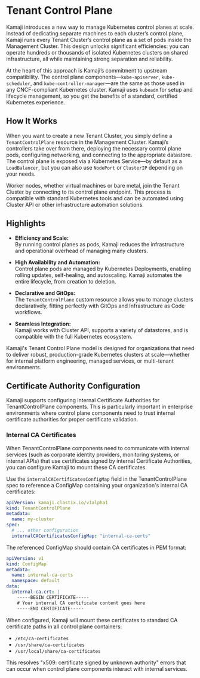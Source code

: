 # Tenant Control Plane


Kamaji introduces a new way to manage Kubernetes control planes at scale. Instead of dedicating separate machines to each cluster’s control plane, Kamaji runs every Tenant Cluster’s control plane as a set of pods inside the Management Cluster. This design unlocks significant efficiencies: you can operate hundreds or thousands of isolated Kubernetes clusters on shared infrastructure, all while maintaining strong separation and reliability.

At the heart of this approach is Kamaji’s commitment to upstream compatibility. The control plane components—`kube-apiserver`, `kube-scheduler`, and `kube-controller-manager`—are the same as those used in any CNCF-compliant Kubernetes cluster. Kamaji uses `kubeadm` for setup and lifecycle management, so you get the benefits of a standard, certified Kubernetes experience.

## How It Works

When you want to create a new Tenant Cluster, you simply define a `TenantControlPlane` resource in the Management Cluster. Kamaji’s controllers take over from there, deploying the necessary control plane pods, configuring networking, and connecting to the appropriate datastore. The control plane is exposed via a Kubernetes Service—by default as a `LoadBalancer`, but you can also use `NodePort` or `ClusterIP` depending on your needs.

Worker nodes, whether virtual machines or bare metal, join the Tenant Cluster by connecting to its control plane endpoint. This process is compatible with standard Kubernetes tools and can be automated using Cluster API or other infrastructure automation solutions.

## Highlights

- **Efficiency and Scale:**  
  By running control planes as pods, Kamaji reduces the infrastructure and operational overhead of managing many clusters.

- **High Availability and Automation:**  
  Control plane pods are managed by Kubernetes Deployments, enabling rolling updates, self-healing, and autoscaling. Kamaji automates the entire lifecycle, from creation to deletion.

- **Declarative and GitOps:**  
  The `TenantControlPlane` custom resource allows you to manage clusters declaratively, fitting perfectly with GitOps and Infrastructure as Code workflows.

- **Seamless Integration:**  
  Kamaji works with Cluster API, supports a variety of datastores, and is compatible with the full Kubernetes ecosystem.

Kamaji's Tenant Control Plane model is designed for organizations that need to deliver robust, production-grade Kubernetes clusters at scale—whether for internal platform engineering, managed services, or multi-tenant environments.

## Certificate Authority Configuration

Kamaji supports configuring internal Certificate Authorities for TenantControlPlane components. This is particularly important in enterprise environments where control plane components need to trust internal certificate authorities for proper certificate validation.

### Internal CA Certificates

When TenantControlPlane components need to communicate with internal services (such as corporate identity providers, monitoring systems, or internal APIs) that use certificates signed by internal Certificate Authorities, you can configure Kamaji to mount these CA certificates.

Use the `internalCACertificatesConfigMap` field in the TenantControlPlane spec to reference a ConfigMap containing your organization's internal CA certificates:

```yaml
apiVersion: kamaji.clastix.io/v1alpha1
kind: TenantControlPlane
metadata:
  name: my-cluster
spec:
  # ... other configuration
  internalCACertificatesConfigMap: "internal-ca-certs"
```

The referenced ConfigMap should contain CA certificates in PEM format:

```yaml
apiVersion: v1
kind: ConfigMap
metadata:
  name: internal-ca-certs
  namespace: default
data:
  internal-ca.crt: |
    -----BEGIN CERTIFICATE-----
    # Your internal CA certificate content goes here
    -----END CERTIFICATE-----
```

When configured, Kamaji will mount these certificates to standard CA certificate paths in all control plane containers:
- `/etc/ca-certificates`
- `/usr/share/ca-certificates`
- `/usr/local/share/ca-certificates`

This resolves "x509: certificate signed by unknown authority" errors that can occur when control plane components interact with internal services.

